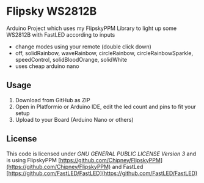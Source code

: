 # Flipsky WS2812B

Arduino Project which uses my FlipskyPPM Library to light up some WS2812B with FastLED according to inputs

* change modes using your remote (double click down)
* off, solidRainbow, waveRainbow, circleRainbow, circleRainbowSparkle, speedControl, solidBloodOrange, solidWhite
* uses cheap arduino nano 

## Usage

1. Download from GitHub as ZIP
1. Open in Platformio or Arduino IDE, edit the led count and pins to fit your setup
1. Upload to your Board (Arduino Nano or others)

## License

This code is licensed under _GNU GENERAL PUBLIC LICENSE Version 3_ and is using FlipskyPPM [https://github.com/Chipney/FlipskyPPM](https://github.com/Chipney/FlipskyPPM) and FastLed [https://github.com/FastLED/FastLED](https://github.com/FastLED/FastLED)
